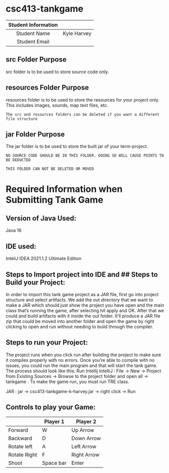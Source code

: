# csc413-tankgame


| Student Information |                |
|:-------------------:|----------------|
|  Student Name       |   Kyle Harvey  |
|  Student Email      |                |

## src Folder Purpose 
src folder is to be used to store source code only.

## resources Folder Purpose 
resources folder is to be used to store the resources for your project only. This includes images, sounds, map text files, etc.

`The src and resources folders can be deleted if you want a different file structure`

## jar Folder Purpose 
The jar folder is to be used to store the built jar of your term-project.

`NO SOURCE CODE SHOULD BE IN THIS FOLDER. DOING SO WILL CAUSE POINTS TO BE DEDUCTED`

`THIS FOLDER CAN NOT BE DELETED OR MOVED`

# Required Information when Submitting Tank Game

## Version of Java Used:
Java 16
## IDE used: 
InteliJ IDEA 2021.1.2 Ultimate Edition

## Steps to Import project into IDE and ## Steps to Build your Project:
In order to import this tank game project as a JAR file, first go into project structure and select artifacts. We add the out directory that we want to make a JAR which should just show the project you have open and the main class that’s running the game, after selecting hit apply and OK. After that we could and build artifacts with it inside the out folder. It’ll produce a JAR file zip that could be moved into another folder and open the game by right clicking to open and run without needing to build through the compiler.

 
## Steps to run your Project:
The project runs when you click run after building the project to make sure it compiles properly with no errors. Once you’re able to compile with no issues, you could run the main program and that will start the tank game. The process should look like this:
Run Intellij 
IntelliJ : File -> New -> Project from Existing Sources -> Browse to the project folder and open all -> tankgame . To make the game run, you must run TRE class.

JAR : jar -> csc413-tankgame-k-harvey.jar -> right click -> Run 

## Controls to play your Game:

|               | Player 1 | Player 2 |
|---------------|----------|----------|
|  Forward      |      W    |      Up Arrow   |
|  Backward     |      D   |       Down Arrow   |
|  Rotate left  |      A   |       Left Arrow   |
|  Rotate Right |      F   |       Right Arrow   |
|  Shoot        |     Space bar   |   Enter    |

<!-- you may add more controls if you need to. -->
